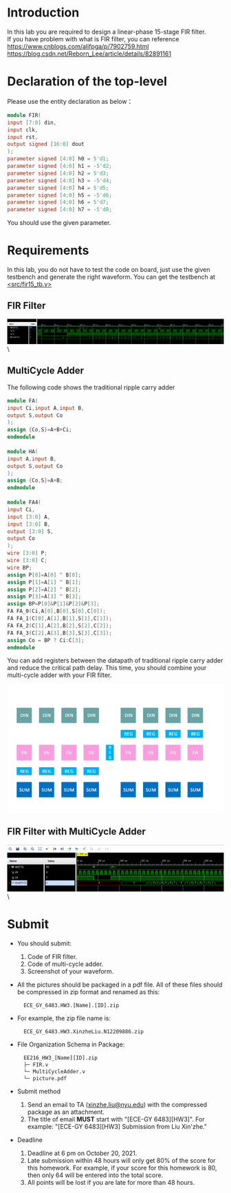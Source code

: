 # Introduction
In this lab you are required to design a linear-phase 15-stage FIR filter.\
If you have problem with what is FIR filter, you can reference\
<https://www.cnblogs.com/alifpga/p/7902759.html>\
<https://blog.csdn.net/Reborn_Lee/article/details/82891161>

# Declaration of the top-level
Please use the entity declaration as below：
```Verilog
module FIR(
input [7:0] din,
input clk,
input rst,
output signed [16:0] dout
);
parameter signed [4:0] h0 = 5'd1;
parameter signed [4:0] h1 = -5'd2;
parameter signed [4:0] h2 = 5'd3;
parameter signed [4:0] h3 = -5'd4;
parameter signed [4:0] h4 = 5'd5;
parameter signed [4:0] h5 = -5'd6;
parameter signed [4:0] h6 = 5'd7;
parameter signed [4:0] h7 = -5'd8;
```
You should use the given parameter.
# Requirements
In this lab, you do not have to test the code on board, just use the given testbench and generate the right waveform. You can get the testbench at [<src/fir15_tb.v>](<src/fir15_tb.v>)
## FIR Filter
![image](pic/HW3/0.png)\
## MultiCycle Adder
The following code shows the traditional ripple carry adder
```Verilog
module FA(
input Ci,input A,input B,
output S,output Co
);
assign {Co,S}=A+B+Ci;
endmodule

module HA(
input A,input B,
output S,output Co
);
assign {Co,S}=A+B;
endmodule

module FA4(
input Ci,
input [3:0] A,
input [3:0] B,
output [3:0] S,
output Co
);
wire [3:0] P;
wire [3:0] C;
wire BP;
assign P[0]=A[0] ^ B[0];
assign P[1]=A[1] ^ B[1];
assign P[2]=A[2] ^ B[2];
assign P[3]=A[3] ^ B[3];
assign BP=P[0]&P[1]&P[2]&P[3];
FA FA_0(Ci,A[0],B[0],S[0],C[0]);
FA FA_1(C[0],A[1],B[1],S[1],C[1]);
FA FA_2(C[1],A[2],B[2],S[2],C[2]);
FA FA_3(C[2],A[3],B[3],S[3],C[3]);
assign Co = BP ? Ci:C[3];
endmodule
```
You can add registers between the datapath of traditional ripple carry adder and reduce the critical path delay. This time, you should combine your multi-cycle adder with your FIR filter. 

![image](pic/HW3/1.png)

## FIR Filter with MultiCycle Adder
![image](pic/HW3/2.png)\

# Submit
+ You should submit:
    1. Code of FIR filter.
    2. Code of multi-cycle adder.
    3. Screenshot of your waveform.
+ All the pictures should be packaged in a pdf file. All of these files should be compressed in zip format and renamed as this: 

        ECE_GY_6483.HW3.[Name].[ID].zip

+ For example, the zip file name is: 

        ECE_GY_6483.HW3.XinzheLiu.N12209886.zip

+ File Organization Schema in Package:

        EE216_HW3_[Name][ID].zip
        ├─ FIR.v
        └─ MultiCycleAdder.v
        └─ picture.pdf

+ Submit method
	1. Send an email to TA (xinzhe.liu@nyu.edu) with the compressed package as an attachment.
	2. The title of email **MUST** start with "[ECE-GY 6483][HW3]". For example: "[ECE-GY 6483][HW3] Submission from Liu Xin'zhe."

+ Deadline
	1. Deadline at 6 pm on October 20, 2021.
	2. Late submission within 48 hours will only get 80% of the score for this homework. For example, if your score for this homework is 80, then only 64 will be entered into the total score.
	3. All points will be lost if you are late for more than 48 hours.
